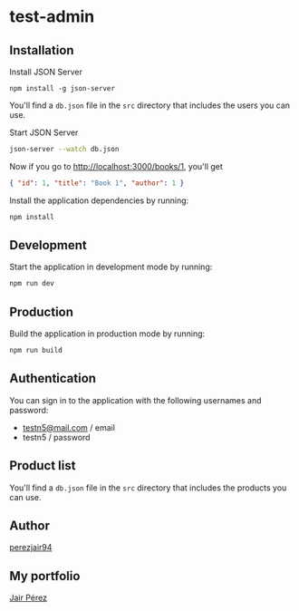 # test-admin

## Installation

Install JSON Server 

```
npm install -g json-server
```

You'll find a `db.json` file in the `src` directory that includes the users you can use.

Start JSON Server

```bash
json-server --watch db.json
```

Now if you go to [http://localhost:3000/books/1](http://localhost:3000/books/1), you'll get

```json
{ "id": 1, "title": "Book 1", "author": 1 }
```


Install the application dependencies by running:

```sh
npm install
```

## Development

Start the application in development mode by running:

```sh
npm run dev
```

## Production

Build the application in production mode by running:

```sh
npm run build
```

## Authentication

You can sign in to the application with the following usernames and password:
- testn5@mail.com / email
- testn5 / password

## Product list

You'll find a `db.json` file in the `src` directory that includes the products you can use.

## Author
[perezjair94](https://oquendo.vercel.app)

## My portfolio
[Jair Pérez](https://oquendo.verel.app)